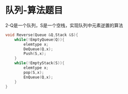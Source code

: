 # 队列-算法题目

2-Q是一个队列，S是一个空栈，实现队列中元素逆置的算法

```c
void Reverse(Queue &Q,Stack &S){
    while(!EmptyQueue(Q)){
        elemtype x;
        DeQueue(Q,x);
        Push(S,x);
    }
    while(!EmptyStack(S)){
        elemtype x;
        pop(S,x);
        EnQueue(Q,x);
    }
}
```

